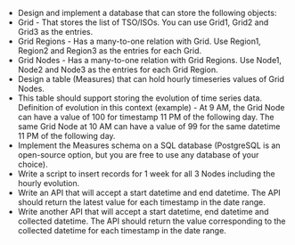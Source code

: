 * Design and implement a database that can store the following objects:
* Grid - That stores the list of TSO/ISOs. You can use Grid1, Grid2 and Grid3 as
the entries.
* Grid Regions - Has a many-to-one relation with Grid. Use Region1, Region2 and
Region3 as the entries for each Grid.
* Grid Nodes - Has a many-to-one relation with Grid Regions. Use Node1, Node2
and Node3 as the entries for each Grid Region.
* Design a table (Measures) that can hold hourly timeseries values of Grid Nodes.
* This table should support storing the evolution of time series data.
Definition of evolution in this context (example) - At 9 AM, the Grid
Node can have a value of 100 for timestamp 11 PM of the following day.
The same Grid Node at 10 AM can have a value of 99 for the same
datetime 11 PM of the following day.
* Implement the Measures schema on a SQL database (PostgreSQL is an open-source
option, but you are free to use any database of your choice).
* Write a script to insert records for 1 week for all 3 Nodes including the hourly
evolution.
* Write an API that will accept a start datetime and end datetime. The API should return
the latest value for each timestamp in the date range.
* Write another API that will accept a start datetime, end datetime and collected
datetime. The API should return the value corresponding to the collected datetime for
each timestamp in the date range.
